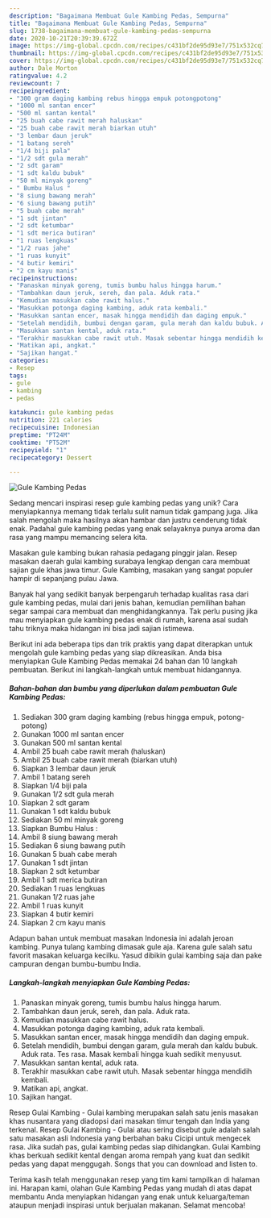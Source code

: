 ```yaml
---
description: "Bagaimana Membuat Gule Kambing Pedas, Sempurna"
title: "Bagaimana Membuat Gule Kambing Pedas, Sempurna"
slug: 1738-bagaimana-membuat-gule-kambing-pedas-sempurna
date: 2020-10-21T20:39:39.672Z
image: https://img-global.cpcdn.com/recipes/c431bf2de95d93e7/751x532cq70/gule-kambing-pedas-foto-resep-utama.jpg
thumbnail: https://img-global.cpcdn.com/recipes/c431bf2de95d93e7/751x532cq70/gule-kambing-pedas-foto-resep-utama.jpg
cover: https://img-global.cpcdn.com/recipes/c431bf2de95d93e7/751x532cq70/gule-kambing-pedas-foto-resep-utama.jpg
author: Dale Morton
ratingvalue: 4.2
reviewcount: 7
recipeingredient:
- "300 gram daging kambing rebus hingga empuk potongpotong"
- "1000 ml santan encer"
- "500 ml santan kental"
- "25 buah cabe rawit merah haluskan"
- "25 buah cabe rawit merah biarkan utuh"
- "3 lembar daun jeruk"
- "1 batang sereh"
- "1/4 biji pala"
- "1/2 sdt gula merah"
- "2 sdt garam"
- "1 sdt kaldu bubuk"
- "50 ml minyak goreng"
- " Bumbu Halus "
- "8 siung bawang merah"
- "6 siung bawang putih"
- "5 buah cabe merah"
- "1 sdt jintan"
- "2 sdt ketumbar"
- "1 sdt merica butiran"
- "1 ruas lengkuas"
- "1/2 ruas jahe"
- "1 ruas kunyit"
- "4 butir kemiri"
- "2 cm kayu manis"
recipeinstructions:
- "Panaskan minyak goreng, tumis bumbu halus hingga harum."
- "Tambahkan daun jeruk, sereh, dan pala. Aduk rata."
- "Kemudian masukkan cabe rawit halus."
- "Masukkan potonga daging kambing, aduk rata kembali."
- "Masukkan santan encer, masak hingga mendidih dan daging empuk."
- "Setelah mendidih, bumbui dengan garam, gula merah dan kaldu bubuk. Aduk rata. Tes rasa. Masak kembali hingga kuah sedikit menyusut."
- "Masukkan santan kental, aduk rata."
- "Terakhir masukkan cabe rawit utuh. Masak sebentar hingga mendidih kembali."
- "Matikan api, angkat."
- "Sajikan hangat."
categories:
- Resep
tags:
- gule
- kambing
- pedas

katakunci: gule kambing pedas 
nutrition: 221 calories
recipecuisine: Indonesian
preptime: "PT24M"
cooktime: "PT52M"
recipeyield: "1"
recipecategory: Dessert

---
```



![Gule Kambing Pedas](https://img-global.cpcdn.com/recipes/c431bf2de95d93e7/751x532cq70/gule-kambing-pedas-foto-resep-utama.jpg)

Sedang mencari inspirasi resep gule kambing pedas yang unik? Cara menyiapkannya memang tidak terlalu sulit namun tidak gampang juga. Jika salah mengolah maka hasilnya akan hambar dan justru cenderung tidak enak. Padahal gule kambing pedas yang enak selayaknya punya aroma dan rasa yang mampu memancing selera kita.

Masakan gule kambing bukan rahasia pedagang pinggir jalan. Resep masakan daerah gulai kambing surabaya lengkap dengan cara membuat sajian gule khas jawa timur. Gule Kambing, masakan yang sangat populer hampir di sepanjang pulau Jawa.

Banyak hal yang sedikit banyak berpengaruh terhadap kualitas rasa dari gule kambing pedas, mulai dari jenis bahan, kemudian pemilihan bahan segar sampai cara membuat dan menghidangkannya. Tak perlu pusing jika mau menyiapkan gule kambing pedas enak di rumah, karena asal sudah tahu triknya maka hidangan ini bisa jadi sajian istimewa.


Berikut ini ada beberapa tips dan trik praktis yang dapat diterapkan untuk mengolah gule kambing pedas yang siap dikreasikan. Anda bisa menyiapkan Gule Kambing Pedas memakai 24 bahan dan 10 langkah pembuatan. Berikut ini langkah-langkah untuk membuat hidangannya.

<!--inarticleads1-->

##### Bahan-bahan dan bumbu yang diperlukan dalam pembuatan Gule Kambing Pedas:

1. Sediakan 300 gram daging kambing (rebus hingga empuk, potong-potong)
1. Gunakan 1000 ml santan encer
1. Gunakan 500 ml santan kental
1. Ambil 25 buah cabe rawit merah (haluskan)
1. Ambil 25 buah cabe rawit merah (biarkan utuh)
1. Siapkan 3 lembar daun jeruk
1. Ambil 1 batang sereh
1. Siapkan 1/4 biji pala
1. Gunakan 1/2 sdt gula merah
1. Siapkan 2 sdt garam
1. Gunakan 1 sdt kaldu bubuk
1. Sediakan 50 ml minyak goreng
1. Siapkan  Bumbu Halus :
1. Ambil 8 siung bawang merah
1. Sediakan 6 siung bawang putih
1. Gunakan 5 buah cabe merah
1. Gunakan 1 sdt jintan
1. Siapkan 2 sdt ketumbar
1. Ambil 1 sdt merica butiran
1. Sediakan 1 ruas lengkuas
1. Gunakan 1/2 ruas jahe
1. Ambil 1 ruas kunyit
1. Siapkan 4 butir kemiri
1. Siapkan 2 cm kayu manis


Adapun bahan untuk membuat masakan Indonesia ini adalah jeroan kambing. Punya tulang kambing dimasak gule aja. Karena gule salah satu favorit masakan keluarga kecilku. Yasud dibikin gulai kambing saja dan pake campuran dengan bumbu-bumbu India. 

<!--inarticleads2-->

##### Langkah-langkah menyiapkan Gule Kambing Pedas:

1. Panaskan minyak goreng, tumis bumbu halus hingga harum.
1. Tambahkan daun jeruk, sereh, dan pala. Aduk rata.
1. Kemudian masukkan cabe rawit halus.
1. Masukkan potonga daging kambing, aduk rata kembali.
1. Masukkan santan encer, masak hingga mendidih dan daging empuk.
1. Setelah mendidih, bumbui dengan garam, gula merah dan kaldu bubuk. Aduk rata. Tes rasa. Masak kembali hingga kuah sedikit menyusut.
1. Masukkan santan kental, aduk rata.
1. Terakhir masukkan cabe rawit utuh. Masak sebentar hingga mendidih kembali.
1. Matikan api, angkat.
1. Sajikan hangat.


Resep Gulai Kambing - Gulai kambing merupakan salah satu jenis masakan khas nusantara yang diadopsi dari masakan timur tengah dan India yang terkenal. Resep Gulai Kambing - Gulai atau sering disebut gule adalah salah satu masakan asli Indonesia yang berbahan baku Cicipi untuk mengecek rasa. Jika sudah pas, gulai kambing pedas siap dihidangkan. Gulai Kambing khas berkuah sedikit kental dengan aroma rempah yang kuat dan sedikit pedas yang dapat menggugah. Songs that you can download and listen to. 

Terima kasih telah menggunakan resep yang tim kami tampilkan di halaman ini. Harapan kami, olahan Gule Kambing Pedas yang mudah di atas dapat membantu Anda menyiapkan hidangan yang enak untuk keluarga/teman ataupun menjadi inspirasi untuk berjualan makanan. Selamat mencoba!
